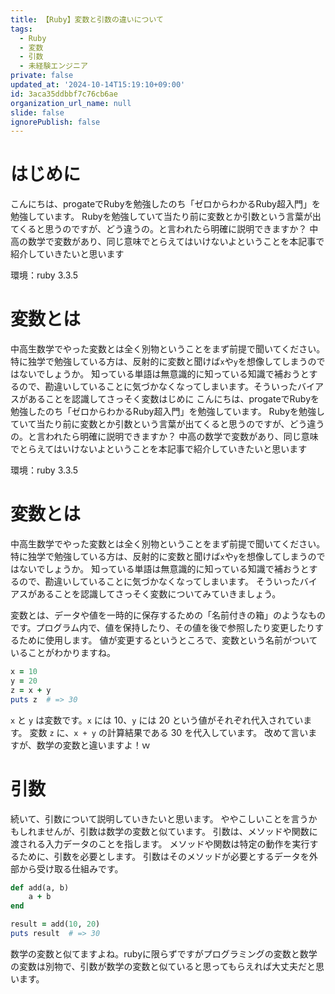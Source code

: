 ```yaml
---
title: 【Ruby】変数と引数の違いについて
tags:
  - Ruby
  - 変数
  - 引数
  - 未経験エンジニア
private: false
updated_at: '2024-10-14T15:19:10+09:00'
id: 3aca35ddbbf7c76cb6ae
organization_url_name: null
slide: false
ignorePublish: false
---
```

# はじめに
こんにちは、progateでRubyを勉強したのち「ゼロからわかるRuby超入門」を勉強しています。
Rubyを勉強していて当たり前に変数とか引数という言葉が出てくると思うのですが、どう違うの。と言われたら明確に説明できますか？
中高の数学で変数があり、同じ意味でとらえてはいけないよということを本記事で紹介していきたいと思います

環境：ruby 3.3.5

# 変数とは
中高生数学でやった変数とは全く別物ということをまず前提で聞いてください。特に独学で勉強している方は、反射的に変数と聞けば`x`や`y`を想像してしまうのではないでしょうか。
知っている単語は無意識的に知っている知識で補おうとするので、勘違いしていることに気づかなくなってしまいます。そういったバイアスがあることを認識してさっそく変数はじめに
こんにちは、progateでRubyを勉強したのち「ゼロからわかるRuby超入門」を勉強しています。
Rubyを勉強していて当たり前に変数とか引数という言葉が出てくると思うのですが、どう違うの。と言われたら明確に説明できますか？
中高の数学で変数があり、同じ意味でとらえてはいけないよということを本記事で紹介していきたいと思います

環境：ruby 3.3.5

# 変数とは
中高生数学でやった変数とは全く別物ということをまず前提で聞いてください。特に独学で勉強している方は、反射的に変数と聞けば`x`や`y`を想像してしまうのではないでしょうか。
知っている単語は無意識的に知っている知識で補おうとするので、勘違いしていることに気づかなくなってしまいます。
そういったバイアスがあることを認識してさっそく変数についてみていきましょう。

変数とは、データや値を一時的に保存するための「名前付きの箱」のようなものです。プログラム内で、値を保持したり、その値を後で参照したり変更したりするために使用します。
値が変更するというところで、変数という名前がついていることがわかりますね。
```ruby:variable.rb
x = 10
y = 20
z = x + y
puts z  # => 30
```
`x` と `y` は変数です。`x` には 10、`y` には 20 という値がそれぞれ代入されています。
変数 `z` に、`x + y` の計算結果である 30 を代入しています。
改めて言いますが、数学の変数と違いますよ！ｗ

# 引数
続いて、引数について説明していきたいと思います。
ややこしいことを言うかもしれませんが、引数は数学の変数と似ています。
引数は、メソッドや関数に渡される入力データのことを指します。
メソッドや関数は特定の動作を実行するために、引数を必要とします。
引数はそのメソッドが必要とするデータを外部から受け取る仕組みです。

```ruby:argument.rb
def add(a, b)
    a + b
end

result = add(10, 20)
puts result  # => 30
```
数学の変数と似てますよね。rubyに限らずですがプログラミングの変数と数学の変数は別物で、引数が数学の変数と似ていると思ってもらえれば大丈夫だと思います。
